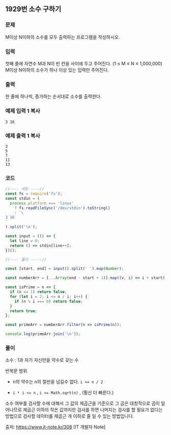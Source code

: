 ## 1929번 소수 구하기

### 문제

M이상 N이하의 소수를 모두 출력하는 프로그램을 작성하시오.

### 입력

첫째 줄에 자연수 M과 N이 빈 칸을 사이에 두고 주어진다. (1 ≤ M ≤ N ≤ 1,000,000) M이상 N이하의 소수가 하나 이상 있는 입력만 주어진다.

### 출력

한 줄에 하나씩, 증가하는 순서대로 소수를 출력한다.

### 예제 입력 1 복사

```
3 16
```

### 예제 출력 1 복사

```
3
5
7
11
13
```



### 코드

```js
//---- 세팅 ----//
const fs = require('fs');
const stdin = (
  process.platform === 'linux'
    ? fs.readFileSync('/dev/stdin').toString()
    : `\
3 16
`
).split('\n');

const input = (() => {
  let line = 0;
  return () => stdin[line++];
})();

//---- 풀이 -----//

const [start, end] = input().split(' ').map(Number);

const numberArr = [...Array(end - start + 1)].map((v, i) => i + start);

const isPrime = n => {
  if (n <= 1) return false;
  for (let i = 2; i <= n / i; i++) {
    if (n % i === 0) return false;
  }
  return true;
};

const primeArr = numberArr.filter(n => isPrime(n));

console.log(primeArr.join('\n'));

```



### 풀이

소수 : 1과 자기 자신만을 약수로 갖는 수

반복문 범위

- n의 약수는 n의 절반을 넘길수 없다. `i <= n / 2`

- `i * i <= n` , `i <= Math.sqrt(n)` , (훨신 더 빠른다.)

소수 여부를 검사할 수에 대해서 그 값의 제곱근을 기준으로 그 곱은 대칭적으로 곱이 일어나므로 제곱근 이하의 작은 값까지만 검사를 하면 나머지는 검사를 할 필요가 없다는 방법으로 검사할 데이터를 제곱근 개 이하로 줄 일 수 있는 방법입니다.

출처: https://www.it-note.kr/308 [IT 개발자 Note]

